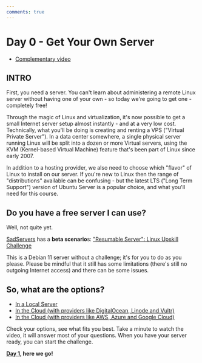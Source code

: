 ```yaml
---
comments: true
---
```

# Day 0 - Get Your Own Server

* [Complementary video](https://youtube.com/live/_-6UYOjRIVQ?feature=share)

## INTRO

First, you need a server. You can't learn about administering a remote Linux server without having one of your own - so today we're going to get one - completely free!

Through the magic of Linux and virtualization, it's now possible to get a small Internet server setup almost instantly - and at a very low cost. Technically, what you'll be doing is creating and renting a VPS  ("Virtual Private Server"). In a data center somewhere, a single physical server running Linux will be split into a dozen or more Virtual servers, using the KVM (Kernel-based Virtual Machine) feature that's been part of Linux since early 2007.

In addition to a hosting provider, we also need to choose which "flavor" of Linux to install on our server. If you're new to Linux then the range of "distributions" available can be confusing - but the latest LTS ("Long Term Support") version of Ubuntu Server is a popular choice, and what you'll need for this course.

## Do you have a free server I can use?

Well, not quite yet.

[SadServers](https://sadservers.com) has a **beta scenario**s: ["Resumable Server": Linux Upskill Challenge](https://sadservers.com/scenario/luc)

This is a Debian 11 server without a challenge; it's for you to do as you please. Please be mindful that it still has some limitations (there's still no outgoing Internet access) and there can be some issues.


## So, what are the options?

* [In a Local Server](https://linuxupskillchallenge.org/00-Local-Server.md)
* [In the Cloud (with providers like DigitalOcean, Linode and Vultr)](https://linuxupskillchallenge.org/00-VPS-small.md)
* [In the Cloud (with providers like AWS, Azure and Google Cloud)](https://linuxupskillchallenge.org/00-VPS-big.md)

Check your options, see what fits you best. Take a minute to watch the video, it will answer most of your questions. When you have your server ready, you can start the challenge.

**[Day 1](https://linuxupskillchallenge.org/01.md), here we go!**

